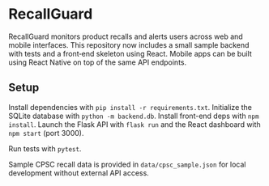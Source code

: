# RecallGuard

RecallGuard monitors product recalls and alerts users across web and mobile
interfaces. This repository now includes a small sample backend with tests and
a front‑end skeleton using React. Mobile apps can be built using React Native
on top of the same API endpoints.

## Setup
Install dependencies with `pip install -r requirements.txt`.
Initialize the SQLite database with `python -m backend.db`.
Install front-end deps with `npm install`.
Launch the Flask API with `flask run` and the React dashboard with `npm start` (port 3000).

Run tests with `pytest`.

Sample CPSC recall data is provided in `data/cpsc_sample.json` for local
development without external API access.

